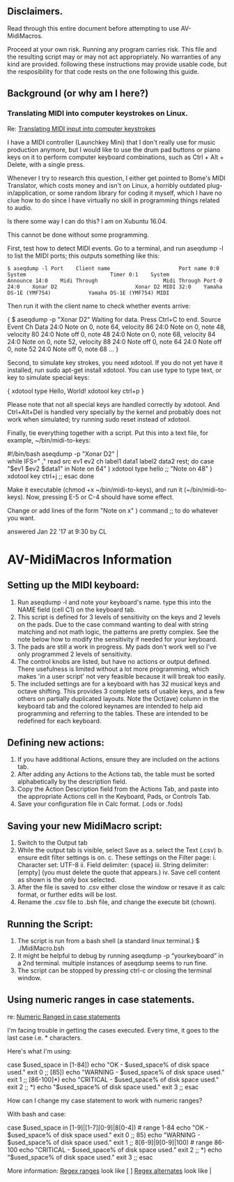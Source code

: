 ## Disclaimers. 

Read through this entire document before attempting to use AV-MidiMacros. 

Proceed at your own risk. Running any program carries risk. This file and the resulting script may or may  not act appropriately.  No warranties of any kind are provided. following these instructions may provide  usable code, but the resposibility for that code rests on the one following this guide.

## Background (or why am I here?) 

### Translating MIDI into computer keystrokes on Linux. 
Re: [Translating MIDI input into computer keystrokes](https://superuser.com/questions/1170136/translating-midi-input-into-computer-keystrokes-on-linux) 

I have a MIDI controller (Launchkey Mini) that I don't really use for music production anymore, but I would like to use the drum pad buttons or piano keys on it to perform computer keyboard combinations, such as Ctrl + Alt + Delete, with a single press.

Whenever I try to research this question, I either get pointed to Bome's MIDI Translator, which costs money and isn't on Linux, a horribly outdated plug-in/application, or some random library for coding it myself, which I have no clue how to do since I have virtually no skill in programming things related to audio.

Is there some way I can do this? I am on Xubuntu 16.04.


This cannot be done without some programming.

First, test how to detect MIDI events. Go to a terminal, and run aseqdump -l to list the MIDI ports; this outputs something like this:

`$ aseqdump -l
 Port    Client name                      Port name
  0:0    System                           Timer
  0:1    System                           Announce
 14:0    Midi Through                     Midi Through Port-0
 24:0    Xonar D2                         Xonar D2 MIDI
 32:0    Yamaha DS-1E (YMF754)            Yamaha DS-1E (YMF754) MIDI`

Then run it with the client name to check whether events arrive:

{
$ aseqdump -p "Xonar D2"
Waiting for data. Press Ctrl+C to end.
Source  Event                  Ch  Data
 24:0   Note on                 0, note 64, velocity 86
 24:0   Note on                 0, note 48, velocity 80
 24:0   Note off                0, note 48
 24:0   Note on                 0, note 68, velocity 84
 24:0   Note on                 0, note 52, velocity 88
 24:0   Note off                0, note 64
 24:0   Note off                0, note 52
 24:0   Note off                0, note 68
...
}

Second, to simulate key strokes, you need xdotool. If you do not yet have it installed, run sudo apt-get install xdotool. You can use type to type text, or key to simulate special keys:

{
xdotool type Hello, World!
xdotool key ctrl+p
}

Please note that not all special keys are handled correctly by xdotool. And Ctrl+Alt+Del is handled very specially by the kernel and probably does not work when simulated; try running sudo reset instead of xdotool.

Finally, tie everything together with a script. Put this into a text file, for example, ~/bin/midi-to-keys:

#!/bin/bash
aseqdump -p "Xonar D2" | \
while IFS=" ," read src ev1 ev2 ch label1 data1 label2 data2 rest; do
    case "$ev1 $ev2 $data1" in
Note on 64" ) xdotool type hello ;;
        "Note on 48" ) xdotool key ctrl+j ;;
    esac
done

Make it executable (chmod +x ~/bin/midi-to-keys), and run it (~/bin/midi-to-keys). Now, pressing E-5 or C-4 should have some effect.

Change or add lines of the form "Note on x" ) command ;; to do whatever you want.

answered Jan 22 '17 at 9:30 by CL



# AV-MidiMacros Information

## Setting up the MIDI keyboard: 

   1. Run aseqdump -l and note your keyboard's name. type this into the NAME field (cell C1) on the keyboard tab.
   2. This script is defined for 3 levels of sensitivity on the keys and 2 levels on the pads. Due to the case command wanting to deal with string matching and not math logic, the patterns are pretty complex.  See the note below how to modify the sensitivity if needed for your keyboard. 
   3. The pads are still a work in progress. My pads don't work well so I've only programmed 2 levels of sensitivity. 
   4. The control knobs are listed, but have no actions or output defined. There usefulness is limited without a lot more programming, which makes 'in a user script' not very feasible because it will break too easily.
   5. The included settings are for a keyboard with has 32 musical keys and octave shifting.  This provides 3 complete sets of usable keys, and a few others on partially duplicated layouts. Note the Oct(ave) column in the keyboard tab and the colored keynames are intended to help aid programming and referring to the tables. These are intended to be redefined for each keyboard. 

## Defining new actions: 

   1. If you have additional Actions, ensure they are included on the actions tab.
   2. After adding any Actions to the Actions tab, the table must be sorted alphabetically by the description field. 
   3. Copy the Action Description field from the Actions Tab, and paste into the appropriate Actions cell in the Keyboard, Pads, or Controls Tab.
   4. Save your configuration file in Calc format. (.ods or .fods)

## Saving your new MidiMacro script: 

   1. Switch to the Output tab
   2. While the output tab is visible, select Save as 
          a. select the Text (.csv)
          b. ensure edit filter settings is on. 
          c. These settings on the Filter page: 
               i. Character set: UTF-8
               ii. Field delimiter: {space}
               iii. String delimiter: [empty] (you must delete the quote that appears.)
               iv. Save cell content as shown is the only box selected.
   3. After the file is saved to .csv either close the window or resave it as calc format, or further edits will be lost.
   4. Rename the .csv file to .bsh file, and change the execute bit (chown). 

## Running the Script: 

   1. The script is run from a bash shell (a standard linux terminal.) $ ./MidiMacro.bsh 
   2. It might be helpful to debug by running aseqdump -p “yourkeyboard” in a 2nd terminal. multiple instances of aseqdump seems to run fine. 
   3. The script can be stopped by pressing ctrl-c or closing the terminal window. 
   


## Using numeric ranges in case statements.
re: [Numeric Ranged in case statements](https://stackoverflow.com/questions/30000649/using-numeric-ranges-in-a-case-statement)

I'm facing trouble in getting the cases executed. Every time, it goes to the last case i.e. * characters.

Here's what I'm using:

case $used_space in
    [1-84])
        echo "OK - $used_space% of disk space used."
        exit 0
        ;;
    [85])
        echo "WARNING - $used_space% of disk space used."
        exit 1
        ;;
    [86-100]*)
        echo "CRITICAL - $used_space% of disk space used."
        exit 2
        ;;
    *)
        echo "$used_space% of disk space used."
        exit 3
        ;;
esac

How can I change my case statement to work with numeric ranges?


With bash and case:

case $used_space in
  [1-9]|[1-7][0-9]|8[0-4]) # range 1-84
    echo "OK - $used_space% of disk space used."
    exit 0
    ;;
  85)
    echo "WARNING - $used_space% of disk space used."
    exit 1
    ;;
  8[6-9]|9[0-9]|100)        # range 86-100
    echo "CRITICAL - $used_space% of disk space used."
    exit 2
    ;;
  *)
    echo "$used_space% of disk space used."
    exit 3
     ;;
esac

More information: 
[Regex ranges](https://javascript.info/regexp-character-sets-and-ranges) look like [ ]
[Regex alternates](https://www.regular-expressions.info/alternation.html) look like |
